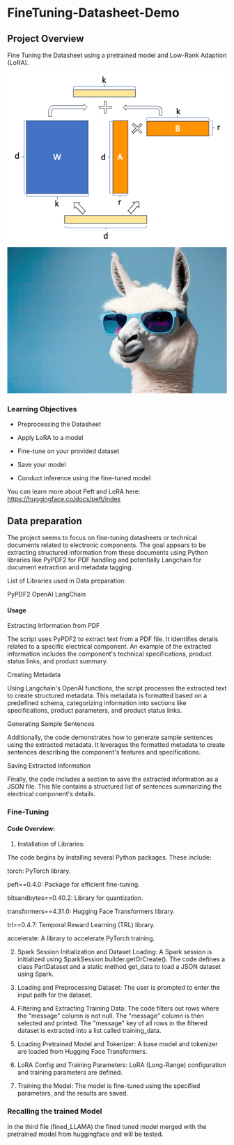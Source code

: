 # FineTuning-Datasheet-Demo

## Project Overview

Fine Tuning the Datasheet using a pretrained model and Low-Rank Adaption (LoRA).


![Reference Image](/pic/1_F7uWJePoMc6Qc1O2WxmQqQ.png)
![Reference Image](/pic/360_F_565740155_jISgBIQ6KxAnJrU9BelT0monORTNarHm.jpg)


### Learning Objectives

- Preprocessing the Datasheet

- Apply LoRA to a model

- Fine-tune on your provided dataset

- Save your model

- Conduct inference using the fine-tuned model


You can learn more about Peft and LoRA here:
<https://huggingface.co/docs/peft/index>


## Data preparation
The project seems to focus on fine-tuning datasheets or technical documents related to electronic components. The goal appears to be extracting structured information from these documents using Python libraries like PyPDF2 for PDF handling and potentially Langchain for document extraction and metadata tagging.

List of Libraries used in Data preparation:

PyPDF2
OpenAI
LangChain


#### Usage
Extracting Information from PDF

The script uses PyPDF2 to extract text from a PDF file. It identifies details related to a specific electrical component. An example of the extracted information includes the component's technical specifications, product status links, and product summary.

Creating Metadata

Using Langchain's OpenAI functions, the script processes the extracted text to create structured metadata. This metadata is formatted based on a predefined schema, categorizing information into sections like specifications, product parameters, and product status links.

Generating Sample Sentences

Additionally, the code demonstrates how to generate sample sentences using the extracted metadata. It leverages the formatted metadata to create sentences describing the component's features and specifications.

Saving Extracted Information

Finally, the code includes a section to save the extracted information as a JSON file. This file contains a structured list of sentences summarizing the electrical component's details.



### Fine-Tuning


#### Code Overview:

1. Installation of Libraries:

The code begins by installing several Python packages. These include:

torch: PyTorch library.

peft==0.4.0: Package for efficient fine-tuning.

bitsandbytes==0.40.2: Library for quantization.

transformers==4.31.0: Hugging Face Transformers library.

trl==0.4.7: Temporal Reward Learning (TRL) library.

accelerate: A library to accelerate PyTorch training.


2. Spark Session Initialization and Dataset Loading:
A Spark session is initialized using SparkSession.builder.getOrCreate().
The code defines a class PartDataset and a static method get_data to load a JSON dataset using Spark.

3. Loading and Preprocessing Dataset:
The user is prompted to enter the input path for the dataset.

4. Filtering and Extracting Training Data:
The code filters out rows where the "message" column is not null.
The "message" column is then selected and printed.
The "message" key of all rows in the filtered dataset is extracted into a list called training_data.


5. Loading Pretrained Model and Tokenizer:
A base model and tokenizer are loaded from Hugging Face Transformers.
 

6. LoRA Config and Training Parameters:
LoRA (Long-Range) configuration and training parameters are defined.

7. Training the Model:
The model is fine-tuned using the specified parameters, and the results are saved.



### Recalling the trained Model

In the third file (fined_LLAMA) the fined tuned model merged with the pretrained model from huggingface and will be tested.
